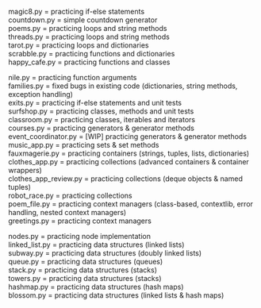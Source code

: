 magic8.py = practicing if-else statements  
countdown.py = simple countdown generator  
poems.py = practicing loops and string methods  
threads.py =  practicing loops and string methods  
tarot.py = practicing loops and dictionaries  
scrabble.py = practicing functions and dictionaries  
happy_cafe.py = practicing functions and classes  
  
nile.py = practicing function arguments  
families.py = fixed bugs in existing code (dictionaries, string methods, exception handling)  
exits.py = practicing if-else statements and unit tests  
surfshop.py = practicing classes, methods and unit tests  
classroom.py = practicing classes, iterables and iterators  
courses.py = practicing generators & generator methods  
event_coordinator.py = [WIP] practicing generators & generator methods  
music_app.py = practicing sets & set methods  
fauxmagerie.py = practicing containers (strings, tuples, lists, dictionaries)  
clothes_app.py = practicing collections (advanced containers & container wrappers)  
clothes_app_review.py = practicing collections (deque objects & named tuples)  
robot_race.py = practicing collections  
poem_file.py = practicing context managers (class-based, contextlib, error handling, nested context managers)  
greetings.py = practicing context managers  

nodes.py = practicing node implementation  
linked_list.py = practicing data structures (linked lists)  
subway.py = practicing data structures (doubly linked lists)  
queue.py = practicing data structures (queues)  
stack.py = practicing data structures (stacks)  
towers.py = practicing data structures (stacks)  
hashmap.py = practicing data structures (hash maps)  
blossom.py = practicing data structures (linked lists & hash maps)  
